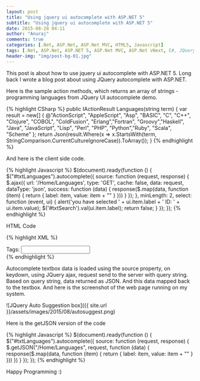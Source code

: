 ```yaml
---
layout: post
title: "Using jquery ui autocomplete with ASP.NET 5"
subtitle: "Using jquery ui autocomplete with ASP.NET 5"
date: 2015-08-28 04:11
author: "Anuraj"
comments: true
categories: [.Net, ASP.Net, ASP.Net MVC, HTML5, Javascript]
tags: [.Net, ASP.Net, ASP.NET 5, ASP.Net MVC, ASP.Net vNext, C#, JQuery, JQuery AutoSuggest]
header-img: "img/post-bg-01.jpg"
---
```

This post is about how to use jquery ui autocomplete with ASP.NET 5. Long back I wrote a blog post about using JQuery autocomplete with ASP.NET. 

Here is the sample action methods, which returns an array of strings - programming languages from JQuery UI autocomplete demo.

{% highlight CSharp %}
public IActionResult Languages(string term)
{
    var result = new[] { @"ActionScript", "AppleScript", "Asp", "BASIC", "C", "C++",
    "Clojure", "COBOL", "ColdFusion", "Erlang","Fortran", "Groovy","Haskell",
    "Java", "JavaScript", "Lisp", "Perl", "PHP", "Python","Ruby", "Scala", "Scheme" };
    return Json(result.Where(x => 
        x.StartsWith(term, StringComparison.CurrentCultureIgnoreCase)).ToArray());
}
{% endhighlight %}

And here is the client side code.

{% highlight Javascript %}
$(document).ready(function () {
    $("#txtLanguages").autocomplete({
        source: function (request, response) {
               $.ajax({
                   url: '/Home/Languages',
                   type: 'GET',
                   cache: false,
                   data: request,
                   dataType: 'json',
                   success: function (data) {
                    response($.map(data, function (item) {
                        return {
                            label: item,
                            value: item + ""
                        }
                    }))
                   }
               });
           },
           minLength: 2,
           select: function (event, ui) {
               alert('you have selected ' + ui.item.label + ' ID: ' + ui.item.value);
               $('#txtSearch').val(ui.item.label);
               return false;
           }
    });
});
{% endhighlight %}

HTML Code

{% highlight XML %}
<div class="ui-widget">
    <label for="tags">Tags: </label>
    <input type="text" ID="txtLanguages" />
</div>
{% endhighlight %}

Autocomplete textbox data is loaded using the source property, on keydown, using JQuery ajax, request send to the server with query string. Based on query string, data returned as JSON. And this data mapped back to the textbox. And here is the screenshot of the web page running on my system.

![JQuery Auto Suggestion box]({{ site.url }}/assets/images/2015/08/autosuggest.png)

Here is the getJSON version of the code

{% highlight Javascript %}
$(document).ready(function () {
    $("#txtLanguages").autocomplete({
        source: function (request, response) {
            $.getJSON("/Home/Languages", request, function (data) {
                response($.map(data, function (item) {
                    return {
                        label: item,
                        value: item + ""
                    }
                }))
            })
        }
    });
});
{% endhighlight %}

Happy Programming :)
